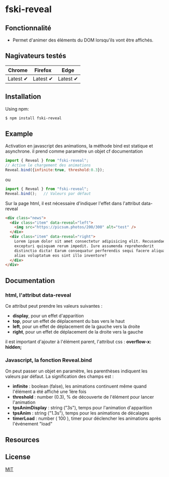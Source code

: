 # fski-reveal

## Fonctionnalité

- Permet d'animer des éléments du DOM lorsqu'ils vont être affichés.

## Nagivateurs testés

Chrome | Firefox| Edge | 
--- | --- | --- | 
Latest ✔ | Latest ✔ |  Latest ✔ | 

## Installation

Using npm:

```bash
$ npm install fski-reveal
```

## Example

Activation en javascript des animations, la méthode bind est statique et asynchrone.
il prend comme paramétre un objet cf documentation
```js
import { Reveal } from "fski-reveal";
// Active le chargement des animations
Reveal.bind({infinite:true, threshold:0.3});
```
ou
```js
import { Reveal } from "fski-reveal";
Reveal.bind();   // Valeurs par défaut
```

Sur la page html, il est nécessaire d'indiquer l'effet dans l'attribut data-reveal
```html
<div class="news">
  <div class="item" data-reveal="left">
    <img src="https://picsum.photos/200/300" alt="test" />
  </div>
  <div class="item" data-reveal="right">
    Lorem ipsum dolor sit amet consectetur adipisicing elit. Recusandae
    excepturi quisquam rerum impedit. Iure assumenda reprehenderit
    distinctio dicta! Earum consequatur perferendis sequi facere aliquam
    alias voluptatum eos sint illo inventore?
  </div>
</div>
```

## Documentation

### html, l'attribut **data-reveal**

Ce attribut peut prendre les valeurs suivantes :
- **display**, pour un effet d'apparition
- **top**, pour un effet de déplacement du bas vers le haut
- **left**, pour un effet de déplacement de la gauche vers la droite
- **right**, pour un effet de déplacement de la droite vers la gauche

il est important d'ajouter à l'élément parent, l'attribut css : **overflow-x: hidden;**

### Javascript, la fonction Reveal.bind

On peut passer un objet en paramètre, les parenthèses indiquent les valeurs par défaut. La signification des champs est :
- **infinite** : boolean (false), les animations continuent même quand l'élément a été affiché une 1ère fois
- **threshold** : number (0.3), % de découverte de l'élément pour lancer l'animation
- **tpsAnimDisplay** : string ("3s"), temps pour l'animation d'apparition
- **tpsAnim** : string ("1.3s"), temps pour les animations de décalages
- **timerLoad** : number ( 100 ), timer pour déclencher les animations après l'événement "load"

## Resources

## License
[MIT](LICENSE)